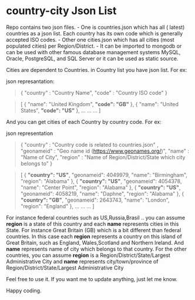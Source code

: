# country-city Json List
   Repo contains two json files.
    - One is countries.json which has all ( latest) countries as a json list. Each country has its own code which is generally accepted ISO codes.
    - Other one cities.json which has all cities (most populated cities) per Region/District.
    - It can be imported to mongodb or can be used with other famous database management systems MySQL, Oracle, PostgreSQL, and SQL Server or it can be used as static source.
  
 Cities are dependent to Countries.
 in Country list you have json list. For ex:
   
   json represantation:
  > {
  >    "country" : "Country Name",
  >    "code"     : "Country ISO code"
  > }
    
    
  >[ 
  >  { "name": "United Kingdom", 
  >    **"code": "GB"** 
  >  },
  >  { "name": "United States", 
  >    **"code": "US"** },
  >    ...
  >    ...
  >    ...
  >]
  
  And you can get cities of each Country by country code. For ex:
  
  json representation
   > {
   >    "country"   : "Country code is related to countries.json" ,
   >   "geonameid" : "Geo name id (https://www.geonames.org/)",
   >    "name"      : "Name of City",
   >    "region"    : "Name of Region/District/State which city belongs to"
   > }
  
   >[
   >   {
   >     **"country": "US"**,
   >     "geonameid": 4049979,
   >     "name": "Birmingham",
   >     "region": "Alabama"
   >   },
   >   {
   >     **"country": "US"**,
   >     "geonameid": 4054378,
   >     "name": "Center Point",
   >     "region": "Alabama"
   >   },
   >   {
   >     **"country": "US"**,
   >     "geonameid": 4058219,
   >     "name": "Daphne",
   >     "region": "Alabama"
   >   },
   >   {
   >    **"country": "GB"**,
   >    "geonameid": 2643743,
   >    "name": "London",
   >    "region": "England"
   >  },
   >   ...
   >   ...
   >  ...
   >]
  
  
  
 For instance federal countries such as US,Russia,Brasil .. you can assume **region** is a state of this country and each **name** represents cities in this State.
 For instance Great Britain (GB) which is a bit different than federal countries. In this case each **region** represents a country on this island of Great Britain, such as England, Wales,Scotland and Northern Ireland. And **name** represents name of city which belongs to that country.
 For the other countries, you can assume **region** is a Region/District/State/Largest Administrative City and **name** represents city/town/province of Region/District/State/Largest Administrative City

 
 
Feel free to use it. If you want me to update anything, just let me know.

Happy coding.
      
